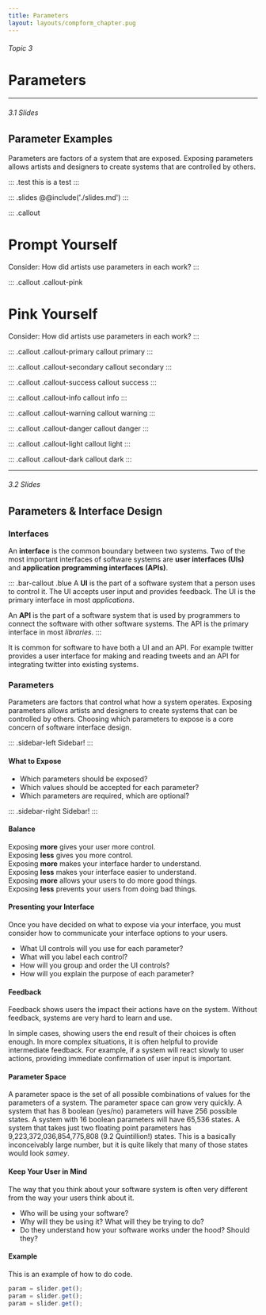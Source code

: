 ```yaml
---
title: Parameters
layout: layouts/compform_chapter.pug
---
```


###### Topic 3
# Parameters

---
###### 3.1 Slides
## Parameter Examples

Parameters are factors of a system that are exposed. Exposing parameters allows artists and designers to create systems that are controlled by others.

::: .test
this is a test
:::

::: .slides
@@include('./slides.md')
:::

::: .callout
# Prompt Yourself

Consider: How did artists use parameters in each work?
:::

::: .callout .callout-pink
# Pink Yourself
Consider: How did artists use parameters in each work?
:::


::: .callout .callout-primary
callout primary
:::

::: .callout .callout-secondary
callout secondary
:::

::: .callout .callout-success
callout success
:::

::: .callout .callout-info
callout info
:::

::: .callout .callout-warning
callout warning
:::

::: .callout .callout-danger
callout danger
:::

::: .callout .callout-light
callout light
:::

::: .callout .callout-dark
callout dark
:::


---
###### 3.2 Slides
## Parameters & Interface Design

### Interfaces

An **interface** is the common boundary between two systems. Two of the most important interfaces of software systems are **user interfaces (UIs)** and **application programming interfaces (APIs)**.

::: .bar-callout .blue
A **UI** is the part of a software system that a person uses to control it. The UI accepts user input and provides feedback. The UI is the primary interface in most *applications*.

An **API** is the part of a software system that is used by programmers to connect the software with other software systems. The API is the primary interface in most *libraries*.
:::

It is common for software to have both a UI and an API. For example twitter provides a user interface for making and reading tweets and an API for integrating twitter into existing systems.



### Parameters
Parameters are factors that control what how a system operates. Exposing parameters allows artists and designers to create systems that can be controlled by others. Choosing which parameters to expose is a core concern of software interface design.

::: .sidebar-left
Sidebar!
:::

#### What to Expose
- Which parameters should be exposed?
- Which values should be accepted for each parameter?
- Which parameters are required, which are optional?


::: .sidebar-right
Sidebar!
:::

#### Balance
Exposing **more** gives your user more control.  
Exposing **less** gives you more control.  
Exposing **more** makes your interface harder to understand.  
Exposing **less** makes your interface easier to understand.  
Exposing **more** allows your users to do more good things.  
Exposing **less** prevents your users from doing bad things.  

#### Presenting your Interface
Once you have decided on what to expose via your interface, you must consider how to communicate your interface options to your users.

- What UI controls will you use for each parameter?
- What will you label each control?
- How will you group and order the UI controls?
- How will you explain the purpose of each parameter?

#### Feedback
Feedback shows users the impact their actions have on the system. Without feedback, systems are very hard to learn and use.

In simple cases, showing users the end result of their choices is often enough. In more complex situations, it is often helpful to provide intermediate feedback. For example, if a system will react slowly to user actions, providing immediate confirmation of user input is important.

#### Parameter Space
A parameter space is the set of all possible combinations of values for the parameters of a system. The parameter space can grow very quickly. A system that has 8 boolean (yes/no) parameters will have 256 possible states. A system with 16 boolean parameters will have 65,536 states. A system that takes just two floating point parameters has 9,223,372,036,854,775,808 (9.2 Quintillion!) states. This is a basically inconceivably large number, but it is quite likely that many of those states would look *samey*.

#### Keep Your User in Mind
The way that you think about your software system is often very different from the way your users think about it.
- Who will be using your software?
- Why will they be using it? What will they be trying to do?
- Do they understand how your software works under the hood? Should they?


#### Example
This is an example of how to do code.

```javascript
param = slider.get();
param = slider.get();
param = slider.get();
```